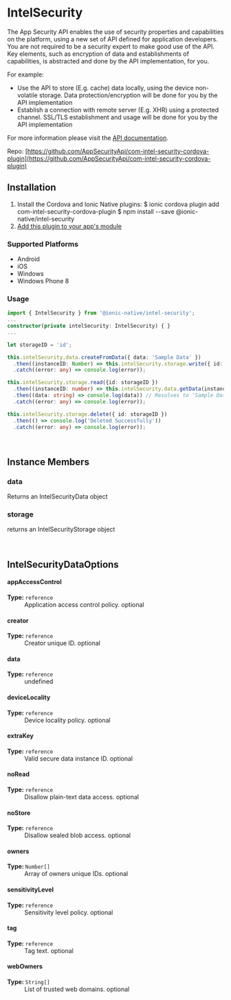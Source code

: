 # IntelSecurity 


The App Security API enables the use of security properties and capabilities on the platform, using a new set of API defined for application developers. You are not required to be a security expert to make good use of the API. Key elements, such as encryption of data and establishments of capabilities, is abstracted and done by the API implementation, for you.

For example:
- Use the API to store (E.g. cache) data locally, using the device non-volatile storage. Data protection/encryption will be done for you by the API implementation
- Establish a connection with remote server (E.g. XHR) using a protected channel. SSL/TLS establishment and usage will be done for you by the API implementation

For more information please visit the [API documentation](https://software.intel.com/en-us/app-security-api/api).


Repo: [https://github.com/AppSecurityApi/com-intel-security-cordova-plugin](https://github.com/AppSecurityApi/com-intel-security-cordova-plugin)



## Installation 

<ol>
<li>Install the Cordova and Ionic Native plugins:
<code-block language="shell">$ ionic cordova plugin add com-intel-security-cordova-plugin
$ npm install --save @ionic-native/intel-security
</code-block>
</li>
<li><a href="/docs/native/#Add_Plugins_to_Your_App_Module">Add this plugin to your app's module</a></li>
</ol>



### Supported Platforms

* Android
* iOS
* Windows
* Windows Phone 8




### Usage


```typescript
import { IntelSecurity } from '@ionic-native/intel-security';
...
constructor(private intelSecurity: IntelSecurity) { }
...

let storageID = 'id';

this.intelSecurity.data.createFromData({ data: 'Sample Data' })
  .then((instanceID: Number) => this.intelSecurity.storage.write({ id: storageId, instanceID: instanceID }))
  .catch((error: any) => console.log(error));

this.intelSecurity.storage.read({id: storageID })
  .then((instanceID: number) => this.intelSecurity.data.getData(instanceID))
  .then((data: string) => console.log(data)) // Resolves to 'Sample Data'
  .catch((error: any) => console.log(error));

this.intelSecurity.storage.delete({ id: storageID })
  .then(() => console.log('Deleted Successfully'))
  .catch((error: any) => console.log(error));
```



<p><br></p>

## Instance Members

### data

Returns an IntelSecurityData object

### storage

returns an IntelSecurityStorage object

<p><br></p>

## IntelSecurityDataOptions

<dl>
<dt><h4>appAccessControl</h4><strong>Type: </strong><code>reference</code></dt>
<dd>Application access control policy. <span class="tag">optional</span></dd><dt><h4>creator</h4><strong>Type: </strong><code>reference</code></dt>
<dd>Creator unique ID. <span class="tag">optional</span></dd><dt><h4>data</h4><strong>Type: </strong><code>reference</code></dt>
<dd>undefined</dd><dt><h4>deviceLocality</h4><strong>Type: </strong><code>reference</code></dt>
<dd>Device locality policy. <span class="tag">optional</span></dd><dt><h4>extraKey</h4><strong>Type: </strong><code>reference</code></dt>
<dd>Valid secure data instance ID. <span class="tag">optional</span></dd><dt><h4>noRead</h4><strong>Type: </strong><code>reference</code></dt>
<dd>Disallow plain-text data access. <span class="tag">optional</span></dd><dt><h4>noStore</h4><strong>Type: </strong><code>reference</code></dt>
<dd>Disallow sealed blob access. <span class="tag">optional</span></dd><dt><h4>owners</h4><strong>Type: </strong><code>Number[]</code></dt>
<dd>Array of owners unique IDs. <span class="tag">optional</span></dd><dt><h4>sensitivityLevel</h4><strong>Type: </strong><code>reference</code></dt>
<dd>Sensitivity level policy. <span class="tag">optional</span></dd><dt><h4>tag</h4><strong>Type: </strong><code>reference</code></dt>
<dd>Tag text. <span class="tag">optional</span></dd><dt><h4>webOwners</h4><strong>Type: </strong><code>String[]</code></dt>
<dd>List of trusted web domains. <span class="tag">optional</span></dd>
</dl>

